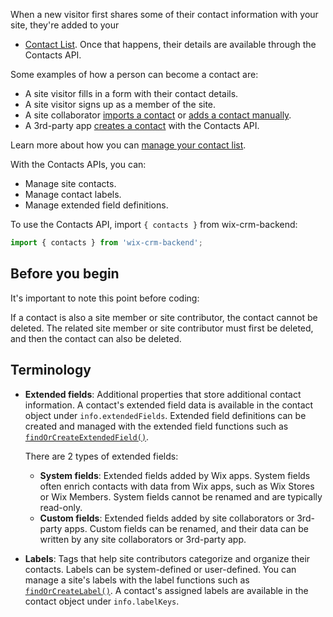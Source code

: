  When a new visitor first shares some of their contact information with your site,
 they're added to your
* [Contact List](https://www.wix.com/my-account/site-selector/?buttonText=Select%20Site&title=Select%20a%20Site&autoSelectOnSingleSite=true&ctionUrl=https:%2F%2Fwww.wix.com%2Fdashboard%2F%7B%7BmetaSiteId%7D%7D%2Fcontacts).
 Once that happens, their details are available through the Contacts API.

 Some examples of how a person can become a contact are:

 - A site visitor fills in a form with their contact details.
 - A site visitor signs up as a member of the site.
 - A site collaborator
   [imports a contact](https://support.wix.com/en/article/importing-contacts-by-uploading-a-csv-file-1066522) or
   [adds a contact manually](https://support.wix.com/en/article/manually-adding-contacts).
 - A 3rd-party app
   [creates a contact](https://dev.wix.com/api/rest/contacts/contacts/contacts-v4/create-contact)
   with the Contacts API.

 Learn more about how you can
 [manage your contact list](https://support.wix.com/en/article/about-your-contact-list).

 With the Contacts APIs, you can:

 - Manage site contacts.
 - Manage contact labels.
 - Manage extended field definitions.

 To use the Contacts API,
 import `{ contacts }` from wix-crm-backend:

 ```js
 import { contacts } from 'wix-crm-backend';
 ```

 ## Before you begin

 It's important to note this point before coding:

 If a contact is also a site member or site contributor,
 the contact cannot be deleted.
 The related site member or site contributor
 must first be deleted,
 and then the contact can also be deleted.

 ## Terminology

 - **Extended fields**: Additional properties that store additional contact information.
   A contact's extended field data is available
   in the contact object under `info.extendedFields`.
   Extended field definitions can be created and managed with
   the extended field functions such as
   [`findOrCreateExtendedField()`](findorcreateextendedfield).

   There are 2 types of extended fields:

   - **System fields**: Extended fields added by Wix apps.
     System fields often enrich contacts with data from Wix apps,
     such as Wix Stores or Wix Members.
     System fields cannot be renamed and are typically read-only.
   - **Custom fields**: Extended fields added by site collaborators or 3rd-party apps.
     Custom fields can be renamed,
     and their data can be written by any site collaborators or 3rd-party app.

 - **Labels**: Tags that help site contributors categorize and organize their contacts.
   Labels can be system-defined or user-defined.
   You can manage a site's labels with
   the label functions such as
   [`findOrCreateLabel()`](findorcreatelabel).
   A contact's assigned labels are available
   in the contact object under `info.labelKeys`.

